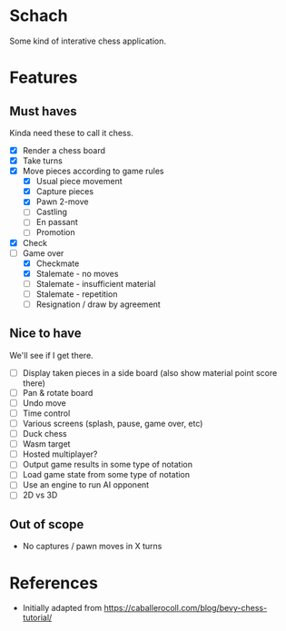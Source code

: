 # Schach

Some kind of interative chess application.

# Features

## Must haves

Kinda need these to call it chess.

- [x] Render a chess board
- [x] Take turns
- [x] Move pieces according to game rules
    - [x] Usual piece movement
    - [x] Capture pieces
    - [x] Pawn 2-move
    - [ ] Castling
    - [ ] En passant
    - [ ] Promotion
- [x] Check
- [ ] Game over
    - [x] Checkmate
    - [x] Stalemate - no moves
    - [ ] Stalemate - insufficient material
    - [ ] Stalemate - repetition
    - [ ] Resignation / draw by agreement

## Nice to have

We'll see if I get there.

- [ ] Display taken pieces in a side board (also show material point score there)
- [ ] Pan & rotate board
- [ ] Undo move
- [ ] Time control
- [ ] Various screens (splash, pause, game over, etc)
- [ ] Duck chess
- [ ] Wasm target
- [ ] Hosted multiplayer?
- [ ] Output game results in some type of notation
- [ ] Load game state from some type of notation
- [ ] Use an engine to run AI opponent
- [ ] 2D vs 3D

## Out of scope

- No captures / pawn moves in X turns

# References

- Initially adapted from https://caballerocoll.com/blog/bevy-chess-tutorial/
